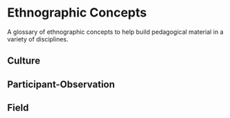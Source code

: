 # Ethnographic Concepts
A glossary of ethnographic concepts to help build pedagogical material in a variety of disciplines.

## Culture
## Participant-Observation
## Field
